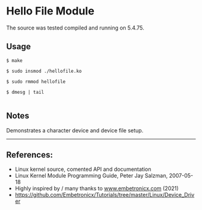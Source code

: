 # Hello File Module

The source was tested compiled and running on 5.4.75.  


## Usage

```
$ make

$ sudo insmod ./hellofile.ko

$ sudo rmmod hellofile

$ dmesg | tail
    

```


## Notes

Demonstrates a character device and device file setup.  

---

## References:
 * Linux kernel source, comented API and documentation
 * Linux Kernel Module Programming Guide, Peter Jay Salzman, 2007-05-18
 * Highly inspired by / many thanks to www.embetronicx.com (2021)
 * https://github.com/Embetronicx/Tutorials/tree/master/Linux/Device_Driver

